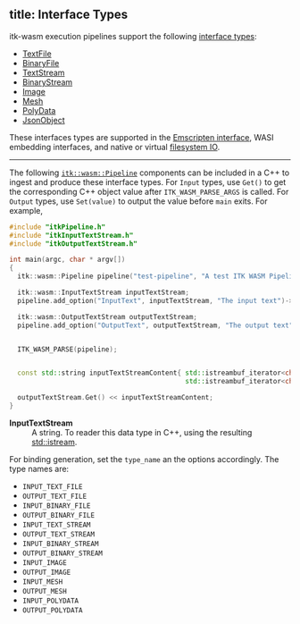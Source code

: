 title: Interface Types
---

itk-wasm execution pipelines support the following [interface types](https://github.com/InsightSoftwareConsortium/itk-wasm/tree/main/src/core/InterfaceTypes.ts):

- [TextFile](../api/TextFile.html)
- [BinaryFile](../api/BinaryFile.html)
- [TextStream](../api/TextStream.html)
- [BinaryStream](../api/BinaryStream.html)
- [Image](../api/Image.html)
- [Mesh](../api/Mesh.html)
- [PolyData](../api/PolyData.html)
- [JsonObject](../api/JsonObject.html)

These interfaces types are supported in the [Emscripten interface](../api/runPipeline.html), WASI embedding interfaces, and native or virtual [filesystem IO](./file_formats.html).

---

The following [`itk::wasm::Pipeline`](https://github.com/InsightSoftwareConsortium/itk-wasm/tree/main/include/itkPipeline.h) components can be included in a C++ to ingest and produce these interface types. For `Input` types, use `Get()` to get the corresponding C++ object value after `ITK_WASM_PARSE_ARGS` is called. For `Output` types, use `Set(value)` to output the value before `main` exits. For example,

```cpp
#include "itkPipeline.h"
#include "itkInputTextStream.h"
#include "itkOutputTextStream.h"

int main(argc, char * argv[])
{
  itk::wasm::Pipeline pipeline("test-pipeline", "A test ITK WASM Pipeline", argc, argv);

  itk::wasm::InputTextStream inputTextStream;
  pipeline.add_option("InputText", inputTextStream, "The input text")->required()->type_name("INPUT_TEXT_STREAM");

  itk::wasm::OutputTextStream outputTextStream;
  pipeline.add_option("OutputText", outputTextStream, "The output text")->required()->type_name("OUTPUT_TEXT_STREAM");


  ITK_WASM_PARSE(pipeline);


  const std::string inputTextStreamContent{ std::istreambuf_iterator<char>(inputTextStream.Get()),
                                            std::istreambuf_iterator<char>() };

  outputTextStream.Get() << inputTextStreamContent;
}
```

<dl>
  <dt><b>InputTextStream</b><dt><dd>A string. To reader this data type in C++, using the resulting  <a href="https://www.cplusplus.com/reference/istream/istream/">std::istream</a>.</dd>
</dl>

For binding generation, set the `type_name` an the options accordingly. The type names are:

- `INPUT_TEXT_FILE`
- `OUTPUT_TEXT_FILE`
- `INPUT_BINARY_FILE`
- `OUTPUT_BINARY_FILE`
- `INPUT_TEXT_STREAM`
- `OUTPUT_TEXT_STREAM`
- `INPUT_BINARY_STREAM`
- `OUTPUT_BINARY_STREAM`
- `INPUT_IMAGE`
- `OUTPUT_IMAGE`
- `INPUT_MESH`
- `OUTPUT_MESH`
- `INPUT_POLYDATA`
- `OUTPUT_POLYDATA`